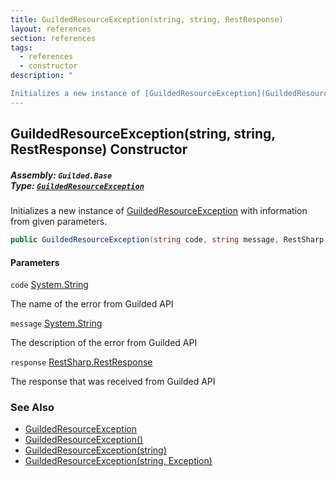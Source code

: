 ```yaml
---
title: GuildedResourceException(string, string, RestResponse)
layout: references
section: references
tags:
  - references
  - constructor
description: "

Initializes a new instance of [GuildedResourceException](GuildedResourceException 'Guilded.Base.GuildedResourceException') with information from given parameters."
---
```


## GuildedResourceException(string, string, RestResponse) Constructor
##### **Assembly:** `Guilded.Base`<br/>**Type:** [`GuildedResourceException`](GuildedResourceException 'Guilded.Base.GuildedResourceException')

Initializes a new instance of [GuildedResourceException](GuildedResourceException 'Guilded.Base.GuildedResourceException') with information from given parameters.

```csharp
public GuildedResourceException(string code, string message, RestSharp.RestResponse response);
```
#### Parameters

<a name='Guilded.Base.GuildedResourceException.GuildedResourceException(string,string,RestSharp.RestResponse).code'></a>

`code` [System.String](https://docs.microsoft.com/en-us/dotnet/api/System.String 'System.String')

The name of the error from Guilded API

<a name='Guilded.Base.GuildedResourceException.GuildedResourceException(string,string,RestSharp.RestResponse).message'></a>

`message` [System.String](https://docs.microsoft.com/en-us/dotnet/api/System.String 'System.String')

The description of the error from Guilded API

<a name='Guilded.Base.GuildedResourceException.GuildedResourceException(string,string,RestSharp.RestResponse).response'></a>

`response` [RestSharp.RestResponse](https://docs.microsoft.com/en-us/dotnet/api/RestSharp.RestResponse 'RestSharp.RestResponse')

The response that was received from Guilded API

### See Also
- [GuildedResourceException](GuildedResourceException 'Guilded.Base.GuildedResourceException')
- [GuildedResourceException()](GuildedResourceException.GuildedResourceException() 'Guilded.Base.GuildedResourceException.GuildedResourceException()')
- [GuildedResourceException(string)](GuildedResourceException.GuildedResourceException(string) 'Guilded.Base.GuildedResourceException.GuildedResourceException(string)')
- [GuildedResourceException(string, Exception)](GuildedResourceException.GuildedResourceException(string,Exception) 'Guilded.Base.GuildedResourceException.GuildedResourceException(string, System.Exception)')